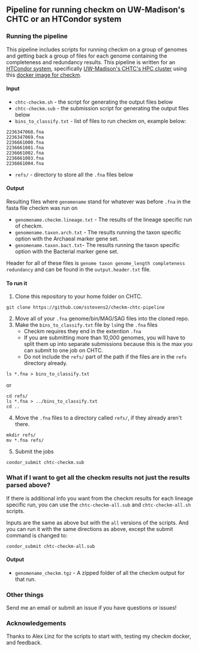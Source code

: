 ## Pipeline for running checkm on UW-Madison's CHTC or an HTCondor system

### Running the pipeline 

This pipeline includes scripts for running checkm on a group of genomes and getting back 
a group of files for each genome containing the completeness and redundancy results.  This pipeline is written for an [HTCondor system](https://research.cs.wisc.edu/htcondor/), specifically [UW-Madison's CHTC's HPC cluster](http://chtc.cs.wisc.edu/) using this [docker image for checkm](https://hub.docker.com/r/sstevens/checkm/).

#### Input
- `chtc-checkm.sh` - the script for generating the output files below
- `chtc-checkm.sub` - the submission script for generating the output files below
- `bins_to_classify.txt` - list of files to run checkm on, example below:
```
2236347068.fna
2236347069.fna
2236661000.fna
2236661001.fna
2236661002.fna
2236661003.fna
2236661004.fna
```
- `refs/` - directory to store all the `.fna` files below


#### Output

Resulting files where `genomename` stand for whatever was before `.fna` in the fasta file checkm was run on
- `genomename.checkm.lineage.txt` - The results of the lineage specific run of checkm.
- `genomename.taxon.arch.txt` - The results running the taxon specific option with the Archaeal marker gene set.
- `genomename.taxon.bact.txt`- The results running the taxon specific option with the Bacterial marker gene set.

Header for all of these files is `genome taxon genome_length completeness redundancy` and can be found in the `output.header.txt` file.


#### To run it

1. Clone this repository to your home folder on CHTC.
```
git clone https://github.com/sstevens2/checkm-chtc-pipeline
```
2. Move all of your `.fna` genome/bin/MAG/SAG files into the cloned repo.
3. Make the `bins_to_classify.txt` file by `ls`ing the `.fna` files
	- Checkm requires they end in the extention `.fna`
	- If you are submitting more than 10,000 genomes, you will have to split them up into separate submissions because this is the max you can submit to one job on CHTC.
	- Do not include the `refs/` part of the path if the files are in the `refs` directory already.
```
ls *.fna > bins_to_classify.txt
```
or
```
cd refs/
ls *.fna > ../bins_to_classify.txt
cd ..
```
4. Move the `.fna` files to a directory called `refs/`, if they already aren't there.
```
mkdir refs/
mv *.fna refs/
```
5. Submit the jobs
```
condor_submit chtc-checkm.sub
```


### What if I want to get all the checkm results not just the results parsed above?

If there is additional info you want from the checkm results for each lineage specific run, you can use the `chtc-checkm-all.sub` and `chtc-checkm-all.sh` scripts.


Inputs are the same as above but with the `all` versions of the scripts.  And you can run it with the same directions as above, except the submit command is changed to:
```
condor_submit chtc-checkm-all.sub
```

#### Output

- `genomename_checkm.tgz` -  A zipped folder of all the checkm output for that run.


### Other things

Send me an email or submit an issue if you have questions or issues!


### Acknowledgements

Thanks to Alex Linz for the scripts to start with, testing my checkm docker, and feedback.






